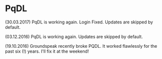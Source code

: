 # PqDL

(30.03.2017) PqDL is working again. Login Fixed. Updates are skipped by default. 

(03.12.2016) PqDL is working again. Updates are skipped by default. 

(19.10.2016) Groundspeak recently broke PQDL. It worked flawlessly for the past six (!) years. I'll fix it at the weekend!
